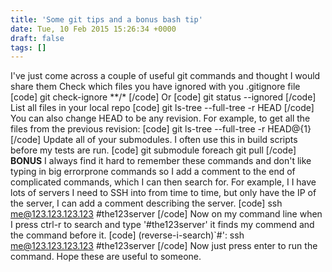 ```yaml
---
title: 'Some git tips and a bonus bash tip'
date: Tue, 10 Feb 2015 15:26:34 +0000
draft: false
tags: []
---
```


I've just come across a couple of useful git commands and thought I would share them Check which files you have ignored with you .gitignore file \[code\] git check-ignore \*\*/\* \[/code\] Or \[code\] git status --ignored \[/code\] List all files in your local repo \[code\] git ls-tree --full-tree -r HEAD \[/code\] You can also change HEAD to be any revision. For example, to get all the files from the previous revision: \[code\] git ls-tree --full-tree -r HEAD@{1} \[/code\] Update all of your submodules. I often use this in build scripts before my tests are run. \[code\] git submodule foreach git pull \[/code\] **BONUS** I always find it hard to remember these commands and don't like typing in big errorprone commands so I add a comment to the end of complicated commands, which I can then search for. For example, I I have lots of servers I need to SSH into from time to time, but only have the IP of the server, I can add a comment describing the server. \[code\] ssh me@123.123.123.123 #the123server \[/code\] Now on my command line when I press ctrl-r to search and type '#the123server' it finds my commend and the command before it. \[code\] (reverse-i-search)\`#': ssh me@123.123.123.123 #the123server \[/code\] Now just press enter to run the command. Hope these are useful to someone.